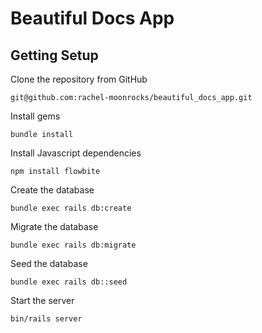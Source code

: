 # Beautiful Docs App

## Getting Setup
Clone the repository from GitHub
```
git@github.com:rachel-moonrocks/beautiful_docs_app.git
```
Install gems
```
bundle install
```

Install Javascript dependencies
```
npm install flowbite 
```
Create the database
```
bundle exec rails db:create
```

Migrate the database

```
bundle exec rails db:migrate
```
Seed the database
```
bundle exec rails db::seed
```


Start the server

```
bin/rails server
```